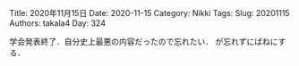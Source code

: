 ﻿Title: 2020年11月15日
Date: 2020-11-15
Category: Nikki
Tags: 
Slug: 20201115
Authors: takala4
Day: 324



学会発表終了．自分史上最悪の内容だったので忘れたい．
が忘れずにばねにする．